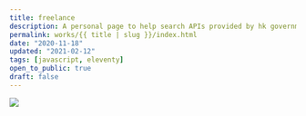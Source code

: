 ```yaml
---
title: freelance
description: A personal page to help search APIs provided by hk government. Also trying using gatsby.
permalink: works/{{ title | slug }}/index.html
date: "2020-11-18"
updated: "2021-02-12"
tags: [javascript, eleventy]
open_to_public: true
draft: false
---
```


![](/images/works/my-portfolio.avif)


